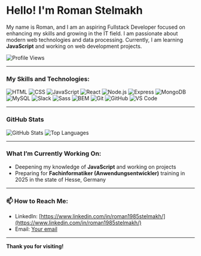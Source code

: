 # Hello!  I'm Roman Stelmakh

My name is Roman, and I am an aspiring Fullstack Developer focused on enhancing my skills and growing in the IT field. I am passionate about modern web technologies and data processing. Currently, I am learning **JavaScript** and working on web development projects.

![Profile Views](https://komarev.com/ghpvc/?username=RomanStelmakh&color=blue&style=flat-square)

---

###  My Skills and Technologies:

 ![HTML](https://img.shields.io/badge/-HTML-E34F26?logo=html5&logoColor=white&style=flat)
 ![CSS](https://img.shields.io/badge/-CSS-1572B6?logo=css3&logoColor=white&style=flat)
 ![JavaScript](https://img.shields.io/badge/-JavaScript-F7DF1E?logo=javascript&logoColor=black&style=flat)
 ![React](https://img.shields.io/badge/-React-61DAFB?logo=react&logoColor=black&style=flat)
 ![Node.js](https://img.shields.io/badge/-Node.js-339933?logo=node.js&logoColor=white&style=flat)
 ![Express](https://img.shields.io/badge/-Express-000000?logo=express&logoColor=white&style=flat)
 ![MongoDB](https://img.shields.io/badge/-MongoDB-47A248?logo=mongodb&logoColor=white&style=flat)
 ![MySQL](https://img.shields.io/badge/-MySQL-4479A1?logo=mysql&logoColor=white&style=flat)
 ![Slack](https://img.shields.io/badge/-Slack-4A154B?logo=slack&logoColor=white&style=flat)
 ![Sass](https://img.shields.io/badge/-Sass-CC6699?logo=sass&logoColor=white&style=flat)
 ![BEM](https://img.shields.io/badge/-BEM-000000?logo=bem&logoColor=white&style=flat)
 ![Git](https://img.shields.io/badge/-Git-F05032?logo=git&logoColor=white&style=flat)
 ![GitHub](https://img.shields.io/badge/-GitHub-181717?logo=github&logoColor=white&style=flat)
 ![VS Code](https://img.shields.io/badge/-VS%20Code-007ACC?logo=visual-studio-code&logoColor=white&style=flat)

---

###  GitHub Stats

![GitHub Stats](https://github-readme-stats.vercel.app/api?username=RomanStelmakh&show_icons=true&theme=radical)
![Top Languages](https://github-readme-stats.vercel.app/api/top-langs/?username=RomanStelmakh&layout=compact&theme=radical)

---

###  What I’m Currently Working On:
- Deepening my knowledge of **JavaScript** and working on projects
- Preparing for **Fachinformatiker (Anwendungsentwickler)** training in 2025 in the state of Hesse, Germany

---

### 📫 How to Reach Me:

- LinkedIn: [https://www.linkedin.com/in/roman1985stelmakh/](https://www.linkedin.com/in/roman1985stelmakh/)
- Email: [Your email](mailto:rstelmakh85@gmail.com)

---

**Thank you for visiting!**

